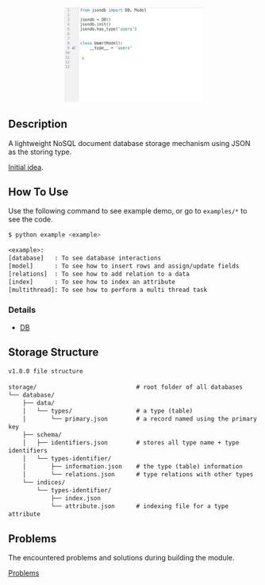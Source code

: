 <p align="center"><img src="https://github.com/senhungwong/json-db/blob/master/docs/header.gif" width="55%"></p>

## Description

A lightweight NoSQL document database storage mechanism using JSON as the storing type. 

[Initial idea](docs/initial_idea.md).

## How To Use

Use the following command to see example demo, or go to `examples/*` to see the code.

```bash
$ python example <example>
```

```
<example>:
[database]   : To see database interactions
[model]      : To see how to insert rows and assign/update fields
[relations]  : To see how to add relation to a data
[index]      : To see how to index an attribute
[multithread]: To see how to perform a multi thread task
```

### Details

 - [DB](docs/db.md)

## Storage Structure

```
v1.0.0 file structure

storage/                            # root folder of all databases
└── database/
    ├── data/
    │   └── types/                  # a type (table)
    │       └── primary.json        # a record named using the primary key
    ├── schema/
    │   ├── identifiers.json        # stores all type name + type identifiers
    │   └── types-identifier/
    │       ├── information.json    # the type (table) information
    │       └── relations.json      # type relations with other types
    └── indices/
        └── types-identifier/
            ├── index.json
            └── attribute.json      # indexing file for a type attribute
```

## Problems

The encountered problems and solutions during building the module.

[Problems](docs/problems.md)
